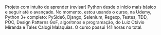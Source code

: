 Projeto com intuito de aprender (revisar) Python desde o início mais básico e seguir até o avançado.
No momento, estou usando o curso, na Udemy, Python 3+ completo: PySide6, Django, Selenium, Regexp, Testes, TDD, POO, Design Patterns GoF, algoritmos e programação, do Luiz Otávio Miranda e Tales Calogi Malaquias.
O curso possui 141 horas no total.
